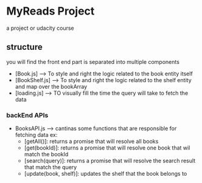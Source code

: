 # MyReads Project
a project or udacity course

## structure
you will find the front end part is separated into multiple components
* [Book.js] --> To style and right the logic related to the book entity itself
* [BookShelf.js] --> To style and right the logic related to the shelf entity and map over the bookArray
* [loading.js] --> TO visually fill the time the query will take to fetch the data

### backEnd APIs
* BooksAPI.js --> cantinas some functions that are responsible for fetching data ex:    
    * [getAll()]: returns a promise that will resolve all books
    * [get(bookId)]: returns a promise that will resolve one book that wil match the bookId 
    * [search(query)]: returns a promise that will resolve the search result that match the query
    * [update(book, shelf)]: updates the shelf that the book belongs to